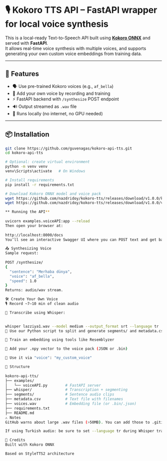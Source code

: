# 🎙️ Kokoro TTS API – FastAPI wrapper for local voice synthesis

This is a local-ready Text-to-Speech API built using **[Kokoro ONNX](https://huggingface.co/spaces/Kokoro-ai/Kokoro)** and served with **FastAPI**.  
It allows real-time voice synthesis with multiple voices, and supports generating your own custom voice embeddings from training data.
 
---

## 🚀 Features

- 🗣️ Use pre-trained Kokoro voices (e.g., `af_bella`)
- 🧠 Add your own voice by recording and training
- ⚡ FastAPI backend with `/synthesize` POST endpoint
- 🔊 Output streamed as `.wav` file
- 🧩 Runs locally (no internet, no GPU needed)

---

## 📦 Installation

```bash
git clone https://github.com/guvenagas/kokoro-api-tts.git
cd kokoro-api-tts

# Optional: create virtual environment
python -m venv venv
venv\Scripts\activate   # On Windows

# Install requirements
pip install -r requirements.txt

# Download Kokoro ONNX model and voice pack
wget https://github.com/nazdridoy/kokoro-tts/releases/download/v1.0.0/kokoro-v1.0.onnx
wget https://github.com/nazdridoy/kokoro-tts/releases/download/v1.0.0/voices-v1.0.bin

** Running the API**
 
uvicorn examples.voiceAPI:app --reload
Then open your browser at:
  
http://localhost:8000/docs
You’ll see an interactive Swagger UI where you can POST text and get back a voice .wav file.

📤 Synthesizing Voice
Sample request:
 
POST /synthesize/
{
  "sentence": "Merhaba dünya",
  "voice": "af_bella",
  "speed": 1.0
}
Returns: audio/wav stream.

🛠️ Create Your Own Voice
🎙️ Record ~7–10 min of clean audio

📝 Transcribe using Whisper:

 
whisper lazziya1.wav --model medium --output_format srt --language tr
🧠 Use our Python script to split and generate segments/ and metadata.csv

🔬 Train an embedding using tools like Resemblyzer

🧩 Add your .npy vector to the voice pack (JSON or .bin)

🎉 Use it via "voice": "my_custom_voice"

📁 Structure
 
kokoro-api-tts/
├── examples/
│   └── voiceAPI.py        # FastAPI server
├── whisper/               # Transcription + segmenting
├── segments/              # Sentence audio clips
├── metadata.csv           # Text file with filenames
├── voices.wav             # Embedding file (or .bin/.json)
├── requirements.txt
├── README.md
⚠️ Notes
GitHub warns about large .wav files (>50MB). You can add those to .gitignore or use Git LFS.

If using Turkish audio: be sure to set --language tr during Whisper transcription.

🙏 Credits
Built with Kokoro ONNX

Based on StyleTTS2 architecture
